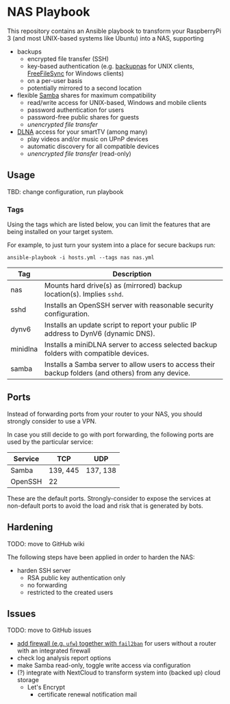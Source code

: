 # NAS Playbook

This repository contains an Ansible playbook to transform your RaspberryPi 3 (and most UNIX-based systems like Ubuntu) into a NAS, supporting

* backups
  * encrypted file transfer (SSH)
  * key-based authentication (e.g. [backupnas](https://github.com/sebschlicht/backupnas) for UNIX clients, [FreeFileSync](https://freefilesync.org/) for Windows clients)
  * on a per-user basis
  * potentially mirrored to a second location
* flexible [Samba](https://www.samba.org/) shares for maximum compatibility
  * read/write access for UNIX-based, Windows and mobile clients
  * password authentication for users
  * password-free public shares for guests
  * *unencrypted file transfer*
* [DLNA](https://en.wikipedia.org/wiki/Digital_Living_Network_Alliance) access for your smartTV (among many)
  * play videos and/or music on UPnP devices
  * automatic discovery for all compatible devices
  * *unencrypted file transfer* (read-only)

## Usage

TBD: change configuration, run playbook

### Tags

Using the tags which are listed below, you can limit the features that are being installed on your target system.

For example, to just turn your system into a place for secure backups run:

    ansible-playbook -i hosts.yml --tags nas nas.yml

Tag | Description
--- | -----------
nas | Mounts hard drive(s) as (mirrored) backup location(s). Implies `sshd`.
sshd | Installs an OpenSSH server with reasonable security configuration.
dynv6 | Installs an update script to report your public IP address to DynV6 (dynamic DNS).
minidlna | Installs a miniDLNA server to access selected backup folders with compatible devices.
samba | Installs a Samba server to allow users to access their backup folders (and others) from any device.

## Ports

Instead of forwarding ports from your router to your NAS, you should strongly consider to use a VPN.

In case you still decide to go with port forwarding, the following ports are used by the particular service:

Service | TCP | UDP
------- | --- | ---
Samba   | 139, 445 | 137, 138
OpenSSH | 22  | 

These are the default ports.
Strongly-consider to expose the services at non-default ports to avoid the load and risk that is generated by bots.

## Hardening

TODO: move to GitHub wiki

The following steps have been applied in order to harden the NAS:

* harden SSH server
  * RSA public key authentication only
  * no forwarding
  * restricted to the created users

## Issues

TODO: move to GitHub issues

* [add firewall (e.g. `ufw`) together with `fail2ban`](https://www.raspberrypi.org/documentation/configuration/security.md) for users without a router with an integrated firewall
* check log analysis report options
* make Samba read-only, toggle write access via configuration
* (?) integrate with NextCloud to transform system into (backed up) cloud storage
  * Let's Encrypt
    * certificate renewal notification mail
